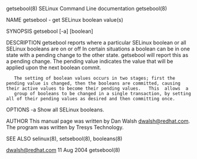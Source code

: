 getsebool(8)                                                                          SELinux Command Line documentation                                                                         getsebool(8)



NAME
       getsebool - get SELinux boolean value(s)

SYNOPSIS
       getsebool [-a] [boolean]

DESCRIPTION
       getsebool  reports  where  a particular SELinux boolean or all SELinux booleans are on or off In certain situations a boolean can be in one state with a pending change to the other state.  getsebool
       will report this as a pending change.  The pending value indicates the value that will be applied upon the next boolean commit.

       The setting of boolean values occurs in two stages; first the pending value is changed, then the booleans are committed, causing their active values to become their pending values.   This  allows  a
       group of booleans to be changed in a single transaction, by setting all of their pending values as desired and then committing once.

OPTIONS
       -a     Show all SELinux booleans.

AUTHOR
       This manual page was written by Dan Walsh <dwalsh@redhat.com>.  The program was written by Tresys Technology.

SEE ALSO
       selinux(8), setsebool(8), booleans(8)



dwalsh@redhat.com                                                                                11 Aug 2004                                                                                     getsebool(8)
